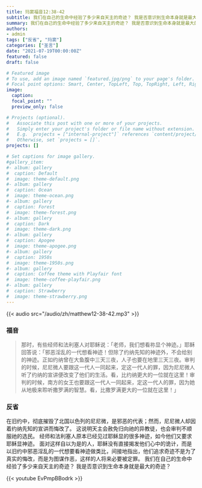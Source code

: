 ```yaml
---
title: 玛窦福音12:38-42
subtitle: 我们在自己的生命中经验了多少来自天主的奇迹？ 我是否意识到生命本身就是最大的奇迹？
summary: 我们在自己的生命中经验了多少来自天主的奇迹？ 我是否意识到生命本身就是最大的奇迹？
authors:
- admin
tags: ["反省", "玛窦"]
categories: ["圣言"]
date: "2021-07-19T00:00:00Z"
featured: false
draft: false

# Featured image
# To use, add an image named `featured.jpg/png` to your page's folder.
# Focal point options: Smart, Center, TopLeft, Top, TopRight, Left, Right, BottomLeft, Bottom, BottomRight
image:
  caption:
  focal_point: ""
  preview_only: false

# Projects (optional).
#   Associate this post with one or more of your projects.
#   Simply enter your project's folder or file name without extension.
#   E.g. `projects = ["internal-project"]` references `content/project/deep-learning/index.md`.
#   Otherwise, set `projects = []`.
projects: []

# Set captions for image gallery.
#gallery_item:
#- album: gallery
#  caption: Default
#  image: theme-default.png
#- album: gallery
#  caption: Ocean
#  image: theme-ocean.png
#- album: gallery
#  caption: Forest
#  image: theme-forest.png
#- album: gallery
#  caption: Dark
#  image: theme-dark.png
#- album: gallery
#  caption: Apogee
#  image: theme-apogee.png
#- album: gallery
#  caption: 1950s
#  image: theme-1950s.png
#- album: gallery
#  caption: Coffee theme with Playfair font
#  image: theme-coffee-playfair.png
#- album: gallery
#  caption: Strawberry
#  image: theme-strawberry.png
---
```


{{< audio src="/audio/zh/matthew12-38-42.mp3" >}}

### 福音
> 那时，有些经师和法利塞人对耶稣说：「老师，我们想看祢显个神迹。」耶稣回答说：「邪恶淫乱的一代想看神迹！但除了约纳先知的神迹外，不会给别的神迹。正如约纳曾在大鱼腹中三天三夜，人子也要在地里三天三夜。审判的时候，尼尼微人要跟这一代人一同起来，定这一代人的罪，因为尼尼微人听了约纳的宣讲便改变了他们的生活。看，比约纳更大的一位就在这里！审判的时候，南方的女王也要跟这一代人一同起来，定这一代人的罪，因为她从地极来聆听撒罗满的智慧。看，比撒罗满更大的一位就在这里！」

### 反省
在旧约中，彻底摧毁了北国以色列的尼尼微，是邪恶的代表；然而，尼尼微人却因着约纳先知的宣讲而悔改了。 这说明天主会赦免归向祂的异教徒，也会审判不顺服祂的选民。 经师和法利塞人原本已经见过耶稣显的很多神迹，如今他们又要求耶稣显神迹。 面对这样自以为是的人，耶稣没有直接揭发他们心中的诡计，而是以旧约中邪恶淫乱的一代想要看神迹做类比，间接地指出，他们追求奇迹不是为了真实的悔改，而是为图谋作恶，这样的人将来必要被定罪。 我们在自己的生命中经验了多少来自天主的奇迹？ 我是否意识到生命本身就是最大的奇迹？

{{< youtube EvPmpBBodrk >}}
